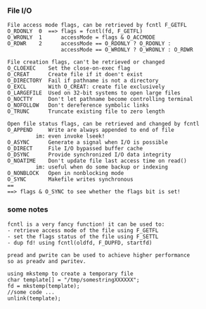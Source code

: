 ### File I/O

    File access mode flags, can be retrieved by fcntl F_GETFL
    O_RDONLY  0  ==> flags = fcntl(fd, F_GETFL)
    O_WRONLY  1      accessMode = flags & O_ACCMODE
    O_RDWR    2      accessMode == O_RDONLY ? O_RDONLY :
                     accessMode == O_WRONLY ? O_WRONLY : O_RDWR

    File creation flags, can't be retrieved or changed
    O_CLOEXEC    Set the close-on-exec flag
    O_CREAT      Create file if it doen't exist
    O_DIRECTORY  Fail if pathname is not a directory
    O_EXCL       With O_CREAT: create file exclusively
    O_LARGEFILE  Used on 32-bit systems to open large files
    O_NOCTTY     Don't let pathname become controlling terminal
    O_NOFOLLOW   Don't dereference symbolic links
    O_TRUNC      Truncate existing file to zero length

    Open file status flags, can be retrieved and changed by fcntl
    O_APPEND     Write are always appended to end of file
    		 im: even invoke lseek!
    O_ASYNC      Generate a signal when I/O is possible
    O_DIRECT     File I/O bypassed buffer cache
    O_DSYNC      Provide synchronized I/O data integrity
    O_NOATIME    Don't update file last access time on read()
    		 im: useful when do some backup or indexing
    O_NONBLOCK   Open in nonblocking mode
    O_SYNC       Makefile writes synchronous
    ==
    ==> flags & O_SYNC to see whether the flags bit is set!
    
### some notes

    fcntl is a very fancy function! it can be used to:
    - retrieve access mode of the file using F_GETFL
    - set the flags status of the file using F_SETTL
    - dup fd! using fcntl(oldfd, F_DUPFD, startfd)

    pread and pwrite can be used to achieve higher performance
    so as preadv and pwritev.

    using mkstemp to create a temporary file
    char template[] = "/tmp/somestringXXXXXX";
    fd = mkstemp(template);
    //some code ...
    unlink(template); 
